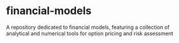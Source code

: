 # financial-models
A repository dedicated to financial models, featuring a collection of analytical and numerical tools for option pricing and risk assessment
